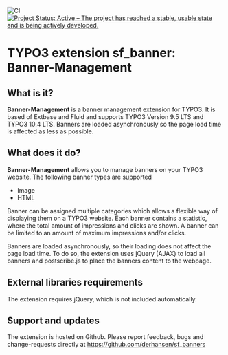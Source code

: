 ![CI](https://github.com/derhansen/sf_banners/workflows/CI/badge.svg)
[![Project Status: Active – The project has reached a stable, usable state and is being actively developed.](https://www.repostatus.org/badges/latest/active.svg)](https://www.repostatus.org/#active)

TYPO3 extension sf_banner: Banner-Management
===========================================

## What is it?

**Banner-Management** is a banner management extension for TYPO3. It is based of Extbase and Fluid and supports TYPO3
Version 9.5 LTS and TYPO3 10.4 LTS. Banners are loaded asynchronously so the page load time is affected as less as possible.

## What does it do?

**Banner-Management** allows you to manage banners on your TYPO3 website. The following banner types are supported

* Image
* HTML

Banner can be assigned multiple categories which allows a flexible way of displaying them on a TYPO3 website.
Each banner contains a statistic, where the total amount of impressions and clicks are shown. A banner can be limited
to an amount of maximum impressions and/or clicks. 

Banners are loaded asynchronously, so their loading does not affect the page load time. To do so, the extension
uses jQuery (AJAX) to load all banners and postscribe.js to place the banners content to the webpage.

## External libraries requirements

The extension requires jQuery, which is not included automatically. 

## Support and updates

The extension is hosted on Github. Please report feedback, bugs and change-requests directly at https://github.com/derhansen/sf_banners
